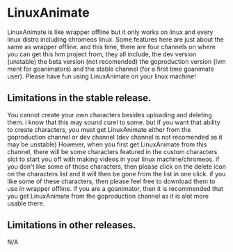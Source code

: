 # LinuxAnimate
LinuxAnimate is like wrapper offline but it only works on linux and every linux distro including chromeos linux. Some features here are just about the same as wrapper offline. and this time, there are four channels on where you can get this lvm project from, they all include, the dev version (unstable) the beta version (not recomended) the goproduction version (lvm ment for goanimators) and the stable channel (for a first time goanimate user). Please have fun using LinuxAnimate on your linux machine!

## Limitations in the stable release.
You cannot create your own characters besides uploading and deleting them. i know that this may sound curel to some. but if you want that ability to create characters, you must get LinuxAnimate either from the goproduction channel or dev channel (dev channel is not recomended as it may be unstable) However, when you first get LinuxAnimate from this channel, there will be some characters featured in the custom characters slot to start you off with making videos in your linux machine/chromeos. if you don't like some of those characters, then please click on the delete icon on the characters list and it will then be gone from the list in one click. if you like some of these characters, then please feel free to download them to use in wrapper offline. If you are a goanimator, then it is recommended that you get LinuxAnimate from the goproduction channel as it is alot more usable there.

## Limitations in other releases.
N/A

